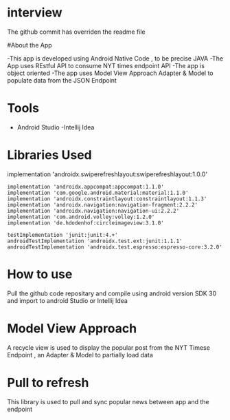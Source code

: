 # interview

The github commit has overriden the readme file 


#About the App 

-This app is developed using Android Native Code , to be precise JAVA 
-The App uses REstful API to consume NYT times endpoint API
-The app is object oriented 
-The app uses Model View Approach Adapter & Model to populate data from the JSON Endpoint 


# Tools 
- Android Studio 
-Intellij Idea

# Libraries Used 

  implementation 'androidx.swiperefreshlayout:swiperefreshlayout:1.0.0'

    implementation 'androidx.appcompat:appcompat:1.1.0'
    implementation 'com.google.android.material:material:1.1.0'
    implementation 'androidx.constraintlayout:constraintlayout:1.1.3'
    implementation 'androidx.navigation:navigation-fragment:2.2.2'
    implementation 'androidx.navigation:navigation-ui:2.2.2'
    implementation 'com.android.volley:volley:1.2.0'
    implementation 'de.hdodenhof:circleimageview:3.1.0'

    testImplementation 'junit:junit:4.+'
    androidTestImplementation 'androidx.test.ext:junit:1.1.1'
    androidTestImplementation 'androidx.test.espresso:espresso-core:3.2.0'


# How to use 

Pull the github code repositary and compile using android version  SDK 30 and import to android Studio or Intellij Idea 

# Model View Approach 

A recycle view  is used to display the popular post from the NYT Timese Endpoint , an Adapter & Model to partially load data 

# Pull to refresh

This library is used to pull and sync popular news between app and the endpoint 





 
